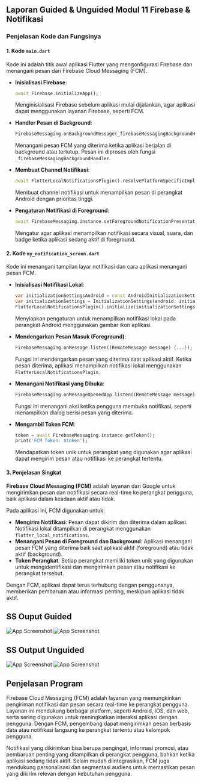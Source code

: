## Laporan Guided & Unguided Modul 11 Firebase & Notifikasi

### Penjelasan Kode dan Fungsinya

#### 1. **Kode `main.dart`**
Kode ini adalah titik awal aplikasi Flutter yang mengonfigurasi Firebase dan menangani pesan dari Firebase Cloud Messaging (FCM).

- **Inisialisasi Firebase**: 
  ```dart
  await Firebase.initializeApp();
  ```
  Menginisialisasi Firebase sebelum aplikasi mulai dijalankan, agar aplikasi dapat menggunakan layanan Firebase, seperti FCM.

- **Handler Pesan di Background**: 
  ```dart
  FirebaseMessaging.onBackgroundMessage(_firebaseMessagingBackgroundHandler);
  ```
  Menangani pesan FCM yang diterima ketika aplikasi berjalan di background atau tertutup. Pesan ini diproses oleh fungsi `_firebaseMessagingBackgroundHandler`.

- **Membuat Channel Notifikasi**: 
  ```dart
  await FlutterLocalNotificationsPlugin().resolvePlatformSpecificImplementation<AndroidFlutterLocalNotificationsPlugin>()?.createNotificationChannel(channel);
  ```
  Membuat channel notifikasi untuk menampilkan pesan di perangkat Android dengan prioritas tinggi. 

- **Pengaturan Notifikasi di Foreground**: 
  ```dart
  await FirebaseMessaging.instance.setForegroundNotificationPresentationOptions(alert: true, badge: true, sound: true);
  ```
  Mengatur agar aplikasi menampilkan notifikasi secara visual, suara, dan badge ketika aplikasi sedang aktif di foreground.

#### 2. **Kode `my_notification_screen.dart`**
Kode ini menangani tampilan layar notifikasi dan cara aplikasi menangani pesan FCM.

- **Inisialisasi Notifikasi Lokal**: 
  ```dart
  var initializationSettingsAndroid = const AndroidInitializationSettings('@mipmap/ic_launcher');
  var initializationSettings = InitializationSettings(android: initializationSettingsAndroid);
  FlutterLocalNotificationsPlugin().initialize(initializationSettings);
  ```
  Menyiapkan pengaturan untuk menampilkan notifikasi lokal pada perangkat Android menggunakan gambar ikon aplikasi.

- **Mendengarkan Pesan Masuk (Foreground)**:
  ```dart
  FirebaseMessaging.onMessage.listen((RemoteMessage message) {...});
  ```
  Fungsi ini mendengarkan pesan yang diterima saat aplikasi aktif. Ketika pesan diterima, aplikasi menampilkan notifikasi lokal menggunakan `FlutterLocalNotificationsPlugin`.

- **Menangani Notifikasi yang Dibuka**:
  ```dart
  FirebaseMessaging.onMessageOpenedApp.listen((RemoteMessage message) {...});
  ```
  Fungsi ini menangani aksi ketika pengguna membuka notifikasi, seperti menampilkan dialog berisi pesan yang diterima.

- **Mengambil Token FCM**:
  ```dart
  token = await FirebaseMessaging.instance.getToken();
  print('FCM Token: $token');
  ```
  Mendapatkan token unik untuk perangkat yang digunakan agar aplikasi dapat mengirim pesan atau notifikasi ke perangkat tertentu.

#### 3. **Penjelasan Singkat**

**Firebase Cloud Messaging (FCM)** adalah layanan dari Google untuk mengirimkan pesan dan notifikasi secara real-time ke perangkat pengguna, baik aplikasi dalam keadaan aktif atau tidak. 

Pada aplikasi ini, FCM digunakan untuk:
- **Mengirim Notifikasi**: Pesan dapat dikirim dan diterima dalam aplikasi. Notifikasi lokal ditampilkan di perangkat menggunakan `flutter_local_notifications`.
- **Menangani Pesan di Foreground dan Background**: Aplikasi menangani pesan FCM yang diterima baik saat aplikasi aktif (foreground) atau tidak aktif (background).
- **Token Perangkat**: Setiap perangkat memiliki token unik yang digunakan untuk mengidentifikasi dan mengirimkan pesan atau notifikasi ke perangkat tersebut.

Dengan FCM, aplikasi dapat terus terhubung dengan penggunanya, memberikan pembaruan atau informasi penting, meskipun aplikasi tidak aktif.

## SS Ouput Guided
![App Screenshot](/folder_img/ss_page_awal.jpg)
![App Screenshot](/folder_img/ss_guided.jpg)

## SS Output Unguided
![App Screenshot](/folder_img/ss_unguided.jpg) 
![App Screenshot](/folder_img/ss_unguided2.jpg)

## Penjelasan Program
Firebase Cloud Messaging (FCM) adalah layanan yang memungkinkan pengiriman notifikasi dan pesan secara real-time ke perangkat pengguna. Layanan ini mendukung berbagai platform, seperti Android, iOS, dan web, serta sering digunakan untuk meningkatkan interaksi aplikasi dengan pengguna. Dengan FCM, pengembang dapat mengirimkan pesan berbasis data atau notifikasi langsung ke perangkat tertentu atau kelompok pengguna.

Notifikasi yang dikirimkan bisa berupa pengingat, informasi promosi, atau pembaruan penting yang ditampilkan di perangkat pengguna, bahkan ketika aplikasi sedang tidak aktif. Selain mudah diintegrasikan, FCM juga mendukung personalisasi dan segmentasi audiens untuk memastikan pesan yang dikirim relevan dengan kebutuhan pengguna.